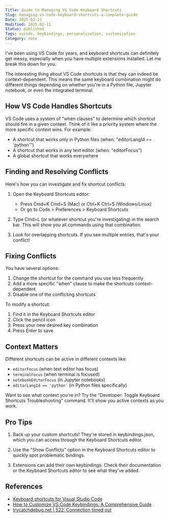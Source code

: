 ```yaml
---
Title: Guide to Managing VS Code Keyboard Shortcuts
Slug: managing-vs-code-keyboard-shortcuts-a-complete-guide
Date: 2025-02-11
Modified: 2025-02-11
Status: published
Tags: vscode, keybindings, personalization, customization
Category: note
---
```


I've been using VS Code for years, and keyboard shortcuts can definitely get messy, especially when you have multiple extensions installed. Let me break this down for you.

The interesting thing about VS Code shortcuts is that they can indeed be context-dependent. This means the same keyboard combination might do different things depending on whether you're in a Python file, Jupyter notebook, or even the integrated terminal.

## How VS Code Handles Shortcuts

VS Code uses a system of "when clauses" to determine which shortcut should fire in a given context. Think of it like a priority system where the more specific context wins. For example:

- A shortcut that works only in Python files (when: "editorLangId == 'python'")
- A shortcut that works in any text editor (when: "editorFocus")
- A global shortcut that works everywhere


## Finding and Resolving Conflicts

Here's how you can investigate and fix shortcut conflicts:

1. Open the Keyboard Shortcuts editor:
   - Press Cmd+K Cmd+S (Mac) or Ctrl+K Ctrl+S (Windows/Linux)
   - Or go to Code > Preferences > Keyboard Shortcuts

2. Type Cmd+L (or whatever shortcut you're investigating) in the search bar. This will show you all commands using that combination.

3. Look for overlapping shortcuts. If you see multiple entries, that's your conflict!

## Fixing Conflicts

You have several options:

1. Change the shortcut for the command you use less frequently
2. Add a more specific "when" clause to make the shortcuts context-dependent
3. Disable one of the conflicting shortcuts

To modify a shortcut:
1. Find it in the Keyboard Shortcuts editor
2. Click the pencil icon
3. Press your new desired key combination
4. Press Enter to save

## Context Matters

Different shortcuts can be active in different contexts like:
- `editorFocus` (when text editor has focus)
- `terminalFocus` (when terminal is focused)
- `notebookEditorFocus` (in Jupyter notebooks)
- `editorLangId == 'python'` (in Python files specifically)

Want to see what context you're in? Try the "Developer: Toggle Keyboard Shortcuts Troubleshooting" command. It'll show you active contexts as you work.

## Pro Tips

1. Back up your custom shortcuts! They're stored in keybindings.json, which you can access through the Keyboard Shortcuts editor.

2. Use the "Show Conflicts" option in the Keyboard Shortcuts editor to quickly spot problematic bindings.

3. Extensions can add their own keybindings. Check their documentation or the Keyboard Shortcuts editor to see what they've added.


## References
- [Keyboard shortcuts for Visual Studio Code](https://code.visualstudio.com/docs/getstarted/keybindings)
- [How to Customize VS Code Keybindings: A Comprehensive Guide](https://toxigon.com/customizing-vs-code-keybindings)
- [trycatchdebug.net \| 522: Connection timed out](https://trycatchdebug.net/news/1472749/vscode-keybindings-guide)
